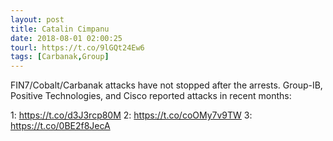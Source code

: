 ```yaml
---
layout: post
title: Catalin Cimpanu
date: 2018-08-01 02:00:25
tourl: https://t.co/9lGQt24Ew6
tags: [Carbanak,Group]
---
```

FIN7/Cobalt/Carbanak attacks have not stopped after the arrests. Group-IB, Positive Technologies, and Cisco reported attacks in recent months:

1: https://t.co/d3J3rcp80M
2: https://t.co/coOMy7v9TW
3: https://t.co/0BE2f8JecA